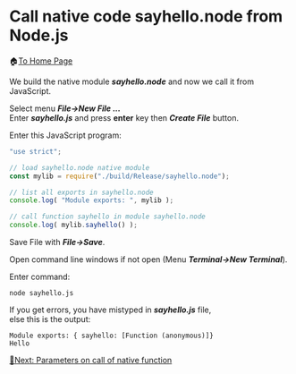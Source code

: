 # Call native code sayhello.node from Node.js

🏠[To Home Page](README.md)

We build the native module ***sayhello.node*** and now we call it from JavaScript. <br>

Select menu ***File->New File ...***<br>
Enter ***sayhello.js*** and press **enter** key then ***Create File*** button.<br>

Enter this JavaScript program:<br>

```javascript
"use strict";

// load sayhello.node native module
const mylib = require("./build/Release/sayhello.node");

// list all exports in sayhello.node
console.log( "Module exports: ", mylib );

// call function sayhello in module sayhello.node
console.log( mylib.sayhello() );
```

Save File with ***File->Save***.<br>

Open command line windows if not open (Menu ***Terminal->New Terminal***).<br>

Enter command:
```
node sayhello.js
```
If you get errors, you have mistyped in ***sayhello.js*** file,<br>
else this is the output:<br>
```
Module exports: { sayhello: [Function (anonymous)]}
Hello
```

[🧾Next: Parameters on call of native function ](parameters.md)<br>

